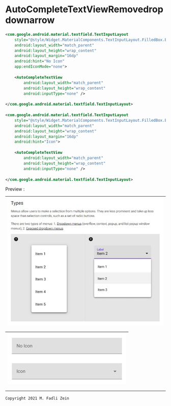 # AutoCompleteTextViewRemovedropdownarrow
 
```xml
<com.google.android.material.textfield.TextInputLayout
    style="@style/Widget.MaterialComponents.TextInputLayout.FilledBox.ExposedDropdownMenu"
    android:layout_width="match_parent"
    android:layout_height="wrap_content"
    android:layout_margin="16dp"
    android:hint="No Icon"
    app:endIconMode="none">

    <AutoCompleteTextView
        android:layout_width="match_parent"
        android:layout_height="wrap_content"
        android:inputType="none" />

</com.google.android.material.textfield.TextInputLayout>

<com.google.android.material.textfield.TextInputLayout
    style="@style/Widget.MaterialComponents.TextInputLayout.FilledBox.ExposedDropdownMenu"
    android:layout_width="match_parent"
    android:layout_height="wrap_content"
    android:layout_margin="16dp"
    android:hint="Icon">

    <AutoCompleteTextView
        android:layout_width="match_parent"
        android:layout_height="wrap_content"
        android:inputType="none" />

</com.google.android.material.textfield.TextInputLayout>
```

Preview :

| ![](https://github.com/gzeinnumer/AutoCompleteTextViewRemovedropdownarrow/blob/master/preview/example1.jpg) |
|:--|

| ![](https://github.com/gzeinnumer/AutoCompleteTextViewRemovedropdownarrow/blob/master/preview/example2.jpg) |
|:--|

---

```
Copyright 2021 M. Fadli Zein
```